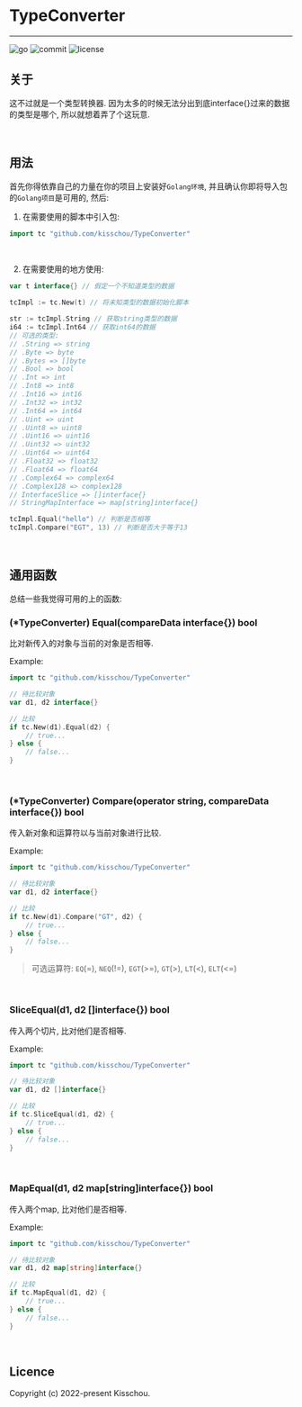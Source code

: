 # TypeConverter
---

![go](https://img.shields.io/github/go-mod/go-version/kisschou/TypeConverter?color=green&style=flat-square) ![commit](https://img.shields.io/github/last-commit/kisschou/TypeConverter?color=green&style=flat-square) ![license](https://img.shields.io/github/license/kisschou/TypeConverter?color=green&style=flat-square)

## 关于

这不过就是一个类型转换器. 因为太多的时候无法分出到底interface{}过来的数据的类型是哪个, 所以就想着弄了个这玩意.

<br />

## 用法

首先你得依靠自己的力量在你的项目上安装好`Golang环境`, 并且确认你即将导入包的`Golang项目`是可用的, 然后:

1. 在需要使用的脚本中引入包:

```go
import tc "github.com/kisschou/TypeConverter"
```

<br />

2. 在需要使用的地方使用:

```go
var t interface{} // 假定一个不知道类型的数据

tcImpl := tc.New(t) // 将未知类型的数据初始化脚本

str := tcImpl.String // 获取string类型的数据
i64 := tcImpl.Int64 // 获取int64的数据
// 可选的类型:
// .String => string
// .Byte => byte
// .Bytes => []byte
// .Bool => bool
// .Int => int
// .Int8 => int8
// .Int16 => int16
// .Int32 => int32
// .Int64 => int64
// .Uint => uint
// .Uint8 => uint8
// .Uint16 => uint16
// .Uint32 => uint32
// .Uint64 => uint64
// .Float32 => float32
// .Float64 => float64
// .Complex64 => complex64
// .Complex128 => complex128
// InterfaceSlice => []interface{}
// StringMapInterface => map[string]interface{}

tcImpl.Equal("hello") // 判断是否相等
tcImpl.Compare("EGT", 13) // 判断是否大于等于13
```

<br />

## 通用函数

总结一些我觉得可用的上的函数:

### (*TypeConverter) Equal(compareData interface{}) bool

比对新传入的对象与当前的对象是否相等.

Example:
```go
import tc "github.com/kisschou/TypeConverter"

// 待比较对象
var d1, d2 interface{}

// 比较
if tc.New(d1).Equal(d2) {
    // true...
} else {
    // false...
}
```

<br />

### (*TypeConverter) Compare(operator string, compareData interface{}) bool

传入新对象和运算符以与当前对象进行比较.

Example:
```go
import tc "github.com/kisschou/TypeConverter"

// 待比较对象
var d1, d2 interface{}

// 比较
if tc.New(d1).Compare("GT", d2) {
    // true...
} else {
    // false...
}
```

> 可选运算符: `EQ`(=), `NEQ`(!=), `EGT`(>=), `GT`(>), `LT`(<), `ELT`(<=)

<br />

### SliceEqual(d1, d2 []interface{}) bool

传入两个切片, 比对他们是否相等.

Example:
```go
import tc "github.com/kisschou/TypeConverter"

// 待比较对象
var d1, d2 []interface{}

// 比较
if tc.SliceEqual(d1, d2) {
    // true...
} else {
    // false...
}
```

<br />

### MapEqual(d1, d2 map[string]interface{}) bool

传入两个map, 比对他们是否相等.

Example:
```go
import tc "github.com/kisschou/TypeConverter"

// 待比较对象
var d1, d2 map[string]interface{}

// 比较
if tc.MapEqual(d1, d2) {
    // true...
} else {
    // false...
}
```

<br />

## Licence

Copyright (c) 2022-present Kisschou.
